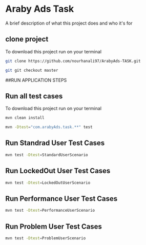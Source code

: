 
# Araby Ads Task 


A brief description of what this project does and who it's for


## clone project

To download this project run on your terminal

```bash
git clone https://github.com/nourhanali97/ArabyAds-TASK.git
```
```bash
git git checkout master
```

##RUN APPLICATION STEPS
## Run all test cases

To download this project run on your terminal

```bash
mvn clean install
```

```bash
mvn -Dtest="com.arabyAds.task.**" test

```

## Run Standrad User Test Cases
```bash
mvn test -Dtest=StandardUserScenario 

```


## Run LockedOut User Test Cases
```bash
mvn test -Dtest=LockedOutUserScenario 

```


## Run Performance User Test Cases
```bash
mvn test -Dtest=PerformanceUserScenario 

```


## Run Problem User Test Cases
```bash
mvn test -Dtest=ProblemUserScenario 

```
